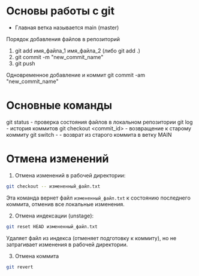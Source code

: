 # Основы работы с git
- Главная ветка называется main (master)

Порядок добавления файлов в репозиторий
1. git add имя_файла_1 имя_файла_2 (либо git add .)
2. git commit -m "new_commit_name"
3. git push

Одновременное добавление и коммит
git commit -am "new_commit_name"
# Основные команды
git status - проверка состояния файлов в локальном репозитории
git log - история коммитов
git checkout <commit_id> - возвращение к старому коммиту
git switch - - возврат из старого коммита в ветку MAIN


# Отмена изменений
 1. Отмена изменений в рабочей директории:
 ```bash
git checkout -- измененный_файл.txt
```
Эта команда вернет файл `измененный_файл.txt` к состоянию последнего коммита, отменив все локальные изменения.

2. Отмена индексации (unstage):
```bash
git reset HEAD измененный_файл.txt
```
Удаляет файл из индекса (отменяет подготовку к коммиту), но не затрагивает изменения в рабочей директории.

3. Отмена коммита
```bash
git revert 
```